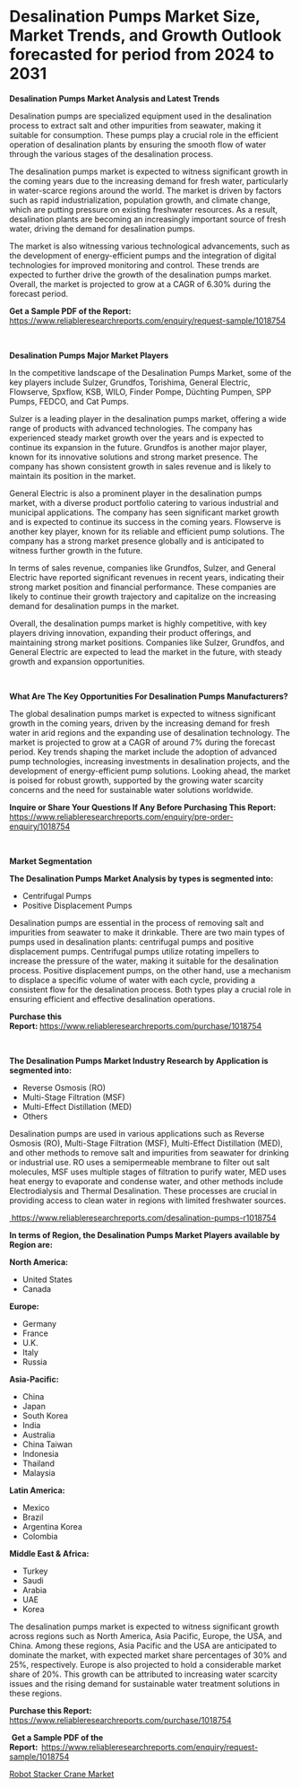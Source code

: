 <p><h1>Desalination Pumps Market Size, Market Trends, and Growth Outlook forecasted for period from 2024 to 2031</h1></p><p><strong>Desalination Pumps Market Analysis and Latest Trends</strong></p>
<p><p>Desalination pumps are specialized equipment used in the desalination process to extract salt and other impurities from seawater, making it suitable for consumption. These pumps play a crucial role in the efficient operation of desalination plants by ensuring the smooth flow of water through the various stages of the desalination process.</p><p>The desalination pumps market is expected to witness significant growth in the coming years due to the increasing demand for fresh water, particularly in water-scarce regions around the world. The market is driven by factors such as rapid industrialization, population growth, and climate change, which are putting pressure on existing freshwater resources. As a result, desalination plants are becoming an increasingly important source of fresh water, driving the demand for desalination pumps.</p><p>The market is also witnessing various technological advancements, such as the development of energy-efficient pumps and the integration of digital technologies for improved monitoring and control. These trends are expected to further drive the growth of the desalination pumps market. Overall, the market is projected to grow at a CAGR of 6.30% during the forecast period.</p></p>
<p><strong>Get a Sample PDF of the Report:&nbsp;</strong> <a href="https://www.reliableresearchreports.com/enquiry/request-sample/1018754">https://www.reliableresearchreports.com/enquiry/request-sample/1018754</a></p>
<p>&nbsp;</p>
<p><strong>Desalination Pumps Major Market Players</strong></p>
<p><p>In the competitive landscape of the Desalination Pumps Market, some of the key players include Sulzer, Grundfos, Torishima, General Electric, Flowserve, Spxflow, KSB, WILO, Finder Pompe, Düchting Pumpen, SPP Pumps, FEDCO, and Cat Pumps.</p><p>Sulzer is a leading player in the desalination pumps market, offering a wide range of products with advanced technologies. The company has experienced steady market growth over the years and is expected to continue its expansion in the future. Grundfos is another major player, known for its innovative solutions and strong market presence. The company has shown consistent growth in sales revenue and is likely to maintain its position in the market.</p><p>General Electric is also a prominent player in the desalination pumps market, with a diverse product portfolio catering to various industrial and municipal applications. The company has seen significant market growth and is expected to continue its success in the coming years. Flowserve is another key player, known for its reliable and efficient pump solutions. The company has a strong market presence globally and is anticipated to witness further growth in the future.</p><p>In terms of sales revenue, companies like Grundfos, Sulzer, and General Electric have reported significant revenues in recent years, indicating their strong market position and financial performance. These companies are likely to continue their growth trajectory and capitalize on the increasing demand for desalination pumps in the market.</p><p>Overall, the desalination pumps market is highly competitive, with key players driving innovation, expanding their product offerings, and maintaining strong market positions. Companies like Sulzer, Grundfos, and General Electric are expected to lead the market in the future, with steady growth and expansion opportunities.</p></p>
<p>&nbsp;</p>
<p><strong>What Are The Key Opportunities For Desalination Pumps Manufacturers?</strong></p>
<p><p>The global desalination pumps market is expected to witness significant growth in the coming years, driven by the increasing demand for fresh water in arid regions and the expanding use of desalination technology. The market is projected to grow at a CAGR of around 7% during the forecast period. Key trends shaping the market include the adoption of advanced pump technologies, increasing investments in desalination projects, and the development of energy-efficient pump solutions. Looking ahead, the market is poised for robust growth, supported by the growing water scarcity concerns and the need for sustainable water solutions worldwide.</p></p>
<p><strong>Inquire or Share Your Questions If Any Before Purchasing This Report:</strong> <a href="https://www.reliableresearchreports.com/enquiry/pre-order-enquiry/1018754">https://www.reliableresearchreports.com/enquiry/pre-order-enquiry/1018754</a></p>
<p>&nbsp;</p>
<p><strong>Market Segmentation</strong></p>
<p><strong>The Desalination Pumps Market Analysis by types is segmented into:</strong></p>
<p><ul><li>Centrifugal Pumps</li><li>Positive Displacement Pumps</li></ul></p>
<p><p>Desalination pumps are essential in the process of removing salt and impurities from seawater to make it drinkable. There are two main types of pumps used in desalination plants: centrifugal pumps and positive displacement pumps. Centrifugal pumps utilize rotating impellers to increase the pressure of the water, making it suitable for the desalination process. Positive displacement pumps, on the other hand, use a mechanism to displace a specific volume of water with each cycle, providing a consistent flow for the desalination process. Both types play a crucial role in ensuring efficient and effective desalination operations.</p></p>
<p><strong>Purchase this Report:&nbsp;</strong><a href="https://www.reliableresearchreports.com/purchase/1018754">https://www.reliableresearchreports.com/purchase/1018754</a></p>
<p>&nbsp;</p>
<p><strong>The Desalination Pumps Market Industry Research by Application is segmented into:</strong></p>
<p><ul><li>Reverse Osmosis (RO)</li><li>Multi-Stage Filtration (MSF)</li><li>Multi-Effect Distillation (MED)</li><li>Others</li></ul></p>
<p><p>Desalination pumps are used in various applications such as Reverse Osmosis (RO), Multi-Stage Filtration (MSF), Multi-Effect Distillation (MED), and other methods to remove salt and impurities from seawater for drinking or industrial use. RO uses a semipermeable membrane to filter out salt molecules, MSF uses multiple stages of filtration to purify water, MED uses heat energy to evaporate and condense water, and other methods include Electrodialysis and Thermal Desalination. These processes are crucial in providing access to clean water in regions with limited freshwater sources.</p></p>
<p><a href="https://www.reliableresearchreports.com/desalination-pumps-r1018754">&nbsp;https://www.reliableresearchreports.com/desalination-pumps-r1018754</a></p>
<p><strong>In terms of Region, the Desalination Pumps Market Players available by Region are:</strong></p>
<p>
    <p> <strong> North America: </strong>
        <ul>
            <li>United States</li>
            <li>Canada</li>
        </ul>
        </p> 
    <p> <strong> Europe: </strong>
        <ul>
            <li>Germany</li>
            <li>France</li>
            <li>U.K.</li>
            <li>Italy</li>
            <li>Russia</li>
        </ul>
        </p> 
    <p> <strong> Asia-Pacific: </strong>
        <ul>
            <li>China</li>
            <li>Japan</li>
            <li>South Korea</li>
            <li>India</li>
            <li>Australia</li>
            <li>China Taiwan</li>
            <li>Indonesia</li>
            <li>Thailand</li>
            <li>Malaysia</li>
        </ul>
        </p> 
    <p> <strong> Latin America: </strong>
        <ul>
            <li>Mexico</li>
            <li>Brazil</li>
            <li>Argentina Korea</li>
            <li>Colombia</li>
        </ul>
        </p> 
    <p> <strong> Middle East & Africa: </strong>
        <ul>
            <li>Turkey</li>
            <li>Saudi</li>
            <li>Arabia</li>
            <li>UAE</li>
            <li>Korea</li>
        </ul>
    </p>
    </p>
<p><p>The desalination pumps market is expected to witness significant growth across regions such as North America, Asia Pacific, Europe, the USA, and China. Among these regions, Asia Pacific and the USA are anticipated to dominate the market, with expected market share percentages of 30% and 25%, respectively. Europe is also projected to hold a considerable market share of 20%. This growth can be attributed to increasing water scarcity issues and the rising demand for sustainable water treatment solutions in these regions.</p></p>
<p><strong>Purchase this Report: </strong><a href="https://www.reliableresearchreports.com/purchase/1018754">https://www.reliableresearchreports.com/purchase/1018754</a></p>
<p>&nbsp;<strong>Get a Sample PDF of the Report:&nbsp;&nbsp;</strong><a href="https://www.reliableresearchreports.com/enquiry/request-sample/1018754">https://www.reliableresearchreports.com/enquiry/request-sample/1018754</a></p>
<p><strong></strong></p>
<p><p><a href="https://view.publitas.com/reportprime-1/robot-stacker-crane-market-a-global-and-regional-analysis-focus-on-end-user-product-and-region-analysis-and-forecast-2024-2031/">Robot Stacker Crane Market</a></p></p>